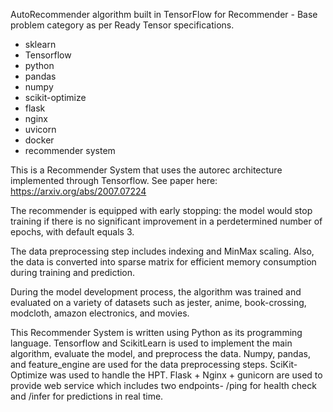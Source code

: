 AutoRecommender algorithm built in TensorFlow for Recommender - Base problem category as per Ready Tensor specifications.

- sklearn
- Tensorflow
- python
- pandas
- numpy
- scikit-optimize
- flask
- nginx
- uvicorn
- docker
- recommender system

This is a Recommender System that uses the autorec architecture implemented through Tensorflow. See paper here:
https://arxiv.org/abs/2007.07224

The recommender is equipped with early stopping: the model would stop training if there is no significant improvement in a perdetermined number of epochs, with default equals 3.

The data preprocessing step includes indexing and MinMax scaling. Also, the data is converted into sparse matrix for efficient memory consumption during training and prediction.

During the model development process, the algorithm was trained and evaluated on a variety of datasets such as jester, anime, book-crossing, modcloth, amazon electronics, and movies.

This Recommender System is written using Python as its programming language. Tensorflow and ScikitLearn is used to implement the main algorithm, evaluate the model, and preprocess the data. Numpy, pandas, and feature_engine are used for the data preprocessing steps. SciKit-Optimize was used to handle the HPT. Flask + Nginx + gunicorn are used to provide web service which includes two endpoints- /ping for health check and /infer for predictions in real time.
